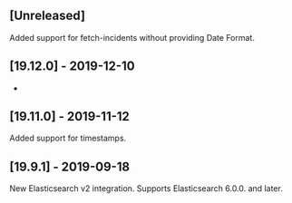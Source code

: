 ## [Unreleased]
Added support for fetch-incidents without providing Date Format.  

## [19.12.0] - 2019-12-10
-

## [19.11.0] - 2019-11-12
Added support for timestamps.
    
## [19.9.1] - 2019-09-18
New Elasticsearch v2 integration.
Supports Elasticsearch 6.0.0. and later.
